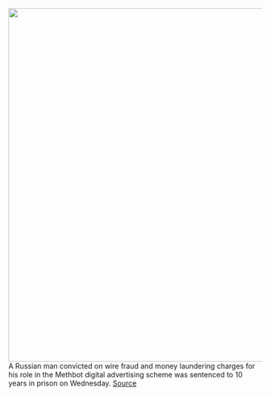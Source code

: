 <img src='https://cdn.vox-cdn.com/thumbor/KDe34yTtypBhNIU_66aZ53R6pO4=/0x0:2040x1360/1200x800/filters:focal(857x517:1183x843)/cdn.vox-cdn.com/uploads/chorus_image/image/70128074/acastro_170621_1777_0001_fin.0.jpg' width='700px' /><br/>
A Russian man convicted on wire fraud and money laundering charges for his role in the Methbot digital advertising scheme was sentenced to 10 years in prison on Wednesday.
<a href='https://www.theverge.com/2021/11/11/22776481/russian-king-of-fraud-sentenced-10-years-prison-methbot-digital-ad-scheme'> Source <a/>